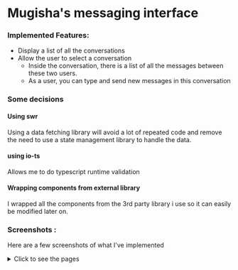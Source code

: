 # Mugisha's messaging interface

### Implemented Features:

- Display a list of all the conversations
- Allow the user to select a conversation
  - Inside the conversation, there is a list of all the messages between these two users.
  - As a user, you can type and send new messages in this conversation


### Some decisions


#### Using swr
Using a data fetching library will avoid a lot of repeated code and remove the need to use a state management library to handle the data.

#### using io-ts
Allows me to do typescript runtime validation

#### Wrapping components from external library
I wrapped all the components from the 3rd party library i use so it can easily be modified later on.



### Screenshots :

Here are a few screenshots of what I've implemented

<details>
  <summary>Click to see the pages</summary>
  
Mobile list :

![](./sketches/conv-mobile.png)

Desktop list :

![](./sketches/conv-desktop.png)

Mobile conversation :

![](./sketches/msg-mobile.png)

Mobile conversation when trying to send an empty message:

![](./sketches/msg-mobile-error.png)

Desktop empty conversation :

![](./sketches/msg-desktop-no-msg.png)

Desktop conversation :

![](./sketches/msg-desktop.png)

Desktop conversation on hover over a message :

![](./sketches/msg-desktop-hover.png)

</details>
